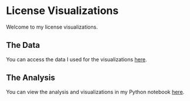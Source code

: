# License Visualizations

Welcome to my license visualizations.

## The Data
You can access the data I used for the visualizations [here](https://github.com/arosedale/arosedale.github.io/raw/main/hw5.csv).

## The Analysis
You can view the analysis and visualizations in my Python notebook [here](https://github.com/arosedale/arosedale.github.io/blob/main/license_visualizations.ipynb).
